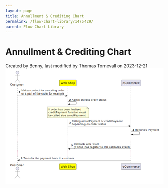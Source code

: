 ```yaml
---
layout: page
title: Annullment & Crediting Chart
permalink: /flow-chart-library/1475429/
parent: Flow Chart Library
---
```



# Annullment & Crediting Chart 
Created by Benny, last modified by Thomas Tornevall on 2023-12-21
![](../../attachments/1475429/128286739.png)
  
